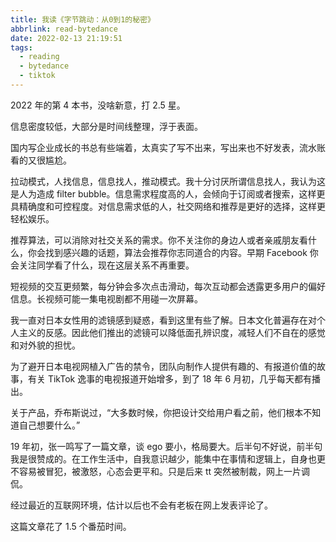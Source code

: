 ```yaml
---
title: 我读《字节跳动：从0到1的秘密》
abbrlink: read-bytedance
date: 2022-02-13 21:19:51
tags:
  - reading
  - bytedance
  - tiktok
---
```


2022 年的第 4 本书，没啥新意，打 2.5 星。

信息密度较低，大部分是时间线整理，浮于表面。

国内写企业成长的书总有些端着，太真实了写不出来，写出来也不好发表，流水账看的又很尴尬。

拉动模式，人找信息，信息找人，推动模式。我十分讨厌所谓信息找人，我认为这是人为造成 filter bubble。信息需求程度高的人，会倾向于订阅或者搜索，这样更具精确度和可控程度。对信息需求低的人，社交网络和推荐是更好的选择，这样更轻松娱乐。

推荐算法，可以消除对社交关系的需求。你不关注你的身边人或者亲戚朋友看什么，你会找到感兴趣的话题，算法会推荐你志同道合的内容。早期 Facebook 你会关注同学看了什么，现在这层关系不再重要。

短视频的交互更频繁，每分钟会多次点击滑动，每次互动都会透露更多用户的偏好信息。长视频可能一集电视剧都不用碰一次屏幕。

我一直对日本女性用的滤镜感到疑惑，看到这里有些了解。日本文化普遍存在对个人主义的反感。因此他们推出的滤镜可以降低面孔辨识度，减轻人们不自在的感觉和对外貌的担忧。

为了避开日本电视网植入广告的禁令，团队向制作人提供有趣的、有报道价值的故事，有关 TikTok 逸事的电视报道开始增多，到了 18 年 6 月初，几乎每天都有播出。

关于产品，乔布斯说过，“大多数时候，你把设计交给用户看之前，他们根本不知道自己想要什么。”

19 年初，张一鸣写了一篇文章，谈 ego 要小，格局要大。后半句不好说，前半句我是很赞成的。在工作生活中，自我意识越少，能集中在事情和逻辑上，自身也更不容易被冒犯，被激怒，心态会更平和。只是后来 tt 突然被制裁，网上一片调侃。

经过最近的互联网环境，估计以后也不会有老板在网上发表评论了。

这篇文章花了 1.5 个番茄时间。
